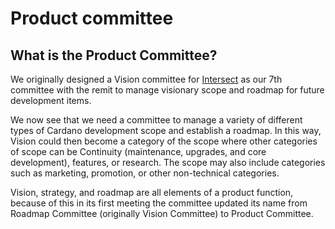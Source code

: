 # Product committee

## What is the Product Committee?

We originally designed a Vision committee for [Intersect](https://docs.intersectmbo.org/) as our 7th committee with the remit to manage visionary scope and roadmap for future development items.&#x20;

We now see that we need a committee to manage a variety of different types of Cardano development scope and establish a roadmap. In this way, Vision could then become a category of the scope where other categories of scope can be Continuity (maintenance, upgrades, and core development), features, or research. The scope may also include categories such as marketing, promotion, or other non-technical categories.

Vision, strategy, and roadmap are all elements of a product function, because of this in its first meeting the committee updated its name from Roadmap Committee (originally Vision Committee) to Product Committee.

